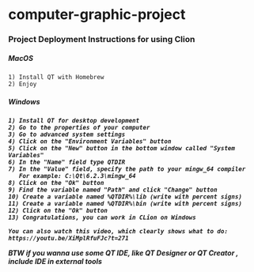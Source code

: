 # computer-graphic-project

<h3>Project Deployment Instructions
    for using Clion</h3>

   <h5>MacOS</h5>
    
    1) Install QT with Homebrew
    2) Enjoy
    
  
   <h5>Windows<h5>
    
    1) Install QT for desktop development
    2) Go to the properties of your computer
    3) Go to advanced system settings
    4) Click on the "Environment Variables" button
    5) Click on the "New" button in the bottom window called "System Variables"
    6) In the "Name" field type QTDIR
    7) In the "Value" field, specify the path to your mingw_64 compiler 
       For example: C:\Qt\6.2.3\mingw_64
    8) Click on the "Ok" button
    9) Find the variable named "Path" and click "Change" button
    10) Create a variable named %QTDIR%\lib (write with percent signs)
    11) Create a variable named %QTDIR%\bin (write with percent signs)
    12) Click on the "Ok" button
    13) Congratulations, you can work in CLion on Windows

    You can also watch this video, which clearly shows what to do:
    https://youtu.be/XiMplRfuFJc?t=271

   
   
   BTW if you wanna use some QT IDE, like QT Designer or QT Creator
       , include IDE in external tools